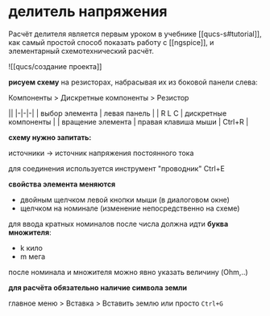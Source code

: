 # делитель напряжения

Расчёт делителя является первым уроком в учебнике [[qucs-s#tutorial]], как самый простой способ показать работу с [[ngspice]], и элементарный схемотехнический расчёт.

![[qucs/создание проекта]]

**рисуем схему**
на резисторах, набрасывая их из боковой панели слева:

Компоненты > Дискретные компоненты > Резистор

||
|-|-|-|
| выбор элемента | левая панель |
| R L C | дискретные компоненты |
| вращение элемента | правая клавиша мыши | Ctrl+R |

**схему нужно запитать:**

источники -> источник напряжения постоянного тока

для соединения используется инструмент "проводник" Ctrl+E

**свойства элемента меняются** 
- двойным щелчком левой кнопки мыши (в диалоговом окне)
- щелчком на номинале (изменение непосредственно на схеме)

для ввода кратных номиналов после числа должна идти **буква множителя**:
- k кило
- m мега

после номинала и множителя можно явно указать величину (Ohm,..)

**для расчёта обязательно наличие символа земли**

главное меню > Вставка > Вставить землю
или просто `Ctrl+G`

